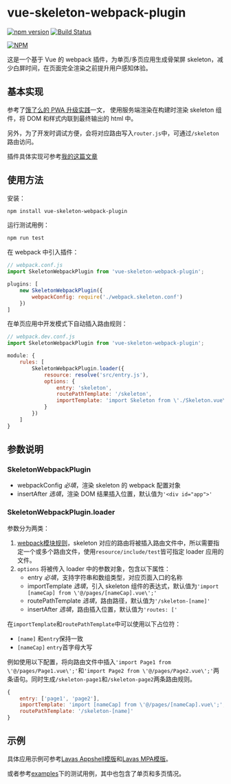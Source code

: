 vue-skeleton-webpack-plugin
===================

[![npm version](https://badge.fury.io/js/vue-skeleton-webpack-plugin.svg)](https://badge.fury.io/js/vue-skeleton-webpack-plugin)
[![Build Status](https://travis-ci.org/lavas-project/vue-skeleton-webpack-plugin.svg?branch=master)](https://travis-ci.org/lavas-project/vue-skeleton-webpack-plugin)

[![NPM](https://nodei.co/npm/vue-skeleton-webpack-plugin.png?downloads=true&downloadRank=true&stars=true)](https://nodei.co/npm/vue-skeleton-webpack-plugin/)

这是一个基于 Vue 的 webpack 插件，为单页/多页应用生成骨架屏 skeleton，减少白屏时间，在页面完全渲染之前提升用户感知体验。

## 基本实现

参考了[饿了么的 PWA 升级实践](https://huangxuan.me/2017/07/12/upgrading-eleme-to-pwa/)一文，
使用服务端渲染在构建时渲染 skeleton 组件，将 DOM 和样式内联到最终输出的 html 中。

另外，为了开发时调试方便，会将对应路由写入`router.js`中，可通过`/skeleton`路由访问。

插件具体实现可参考[我的这篇文章](https://xiaoiver.github.io/coding/2017/07/30/%E4%B8%BAvue%E9%A1%B9%E7%9B%AE%E6%B7%BB%E5%8A%A0%E9%AA%A8%E6%9E%B6%E5%B1%8F.html)

## 使用方法

安装：
```bash
npm install vue-skeleton-webpack-plugin
```

运行测试用例：
```bash
npm run test
```

在 webpack 中引入插件：
```js
// webpack.conf.js
import SkeletonWebpackPlugin from 'vue-skeleton-webpack-plugin';

plugins: [
    new SkeletonWebpackPlugin({
        webpackConfig: require('./webpack.skeleton.conf')
    })
]
```

在单页应用中开发模式下自动插入路由规则：
```js
// webpack.dev.conf.js
import SkeletonWebpackPlugin from 'vue-skeleton-webpack-plugin';

module: {
    rules: [
        SkeletonWebpackPlugin.loader({
            resource: resolve('src/entry.js'),
            options: {
                entry: 'skeleton',
                routePathTemplate: '/skeleton',
                importTemplate: 'import Skeleton from \'./Skeleton.vue\';'
            }
        })
    ]
}
```

## 参数说明

### SkeletonWebpackPlugin

- webpackConfig *必填*，渲染 skeleton 的 webpack 配置对象
- insertAfter *选填*，渲染 DOM 结果插入位置，默认值为`'<div id="app">'`

### SkeletonWebpackPlugin.loader

参数分为两类：
1. [ webpack模块规则](https://doc.webpack-china.org/configuration/module/#rule)，skeleton 对应的路由将被插入路由文件中，所以需要指定一个或多个路由文件，使用`resource/include/test`皆可指定 loader 应用的文件。
2. `options` 将被传入 loader 中的参数对象，包含以下属性：
    - entry *必填*，支持字符串和数组类型，对应页面入口的名称
    - importTemplate *选填*，引入 skeleton 组件的表达式，默认值为`'import [nameCap] from \'@/pages/[nameCap].vue\';'`
    - routePathTemplate *选填*，路由路径，默认值为`'/skeleton-[name]'`
    - insertAfter *选填*，路由插入位置，默认值为`'routes: ['`

在`importTemplate`和`routePathTemplate`中可以使用以下占位符：
- `[name]` 和`entry`保持一致
- `[nameCap]` `entry`首字母大写

例如使用以下配置，将向路由文件中插入`'import Page1 from \'@/pages/Page1.vue\';'`和`'import Page2 from \'@/pages/Page2.vue\';'`两条语句。同时生成`/skeleton-page1`和`/skeleton-page2`两条路由规则。
```js
{
    entry: ['page1', 'page2'],
    importTemplate: 'import [nameCap] from \'@/pages/[nameCap].vue\';',
    routePathTemplate: '/skeleton-[name]'
}
```

## 示例

具体应用示例可参考[Lavas Appshell模版](https://github.com/lavas-project/lavas-template-vue-appshell)和[Lavas MPA模版](https://github.com/lavas-project/lavas-template-vue-mpa)。

或者参考[examples](https://github.com/lavas-project/vue-skeleton-webpack-plugin/tree/master/examples)下的测试用例，其中也包含了单页和多页情况。

